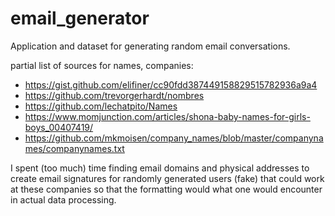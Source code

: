 # email_generator
Application and dataset for generating random email conversations.

partial list of sources for names, companies:
+ https://gist.github.com/elifiner/cc90fdd387449158829515782936a9a4
+ https://github.com/trevorgerhardt/nombres
+ https://github.com/lechatpito/Names
+ https://www.momjunction.com/articles/shona-baby-names-for-girls-boys_00407419/
+ https://github.com/mkmoisen/company_names/blob/master/companynames/companynames.txt

I spent (too much) time finding email domains and physical addresses to create email signatures for randomly generated users (fake) that could work at these companies so that the formatting would what one would encounter in actual data processing.
